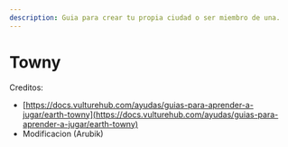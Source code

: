 ```yaml
---
description: Guia para crear tu propia ciudad o ser miembro de una.
---
```


# Towny

Creditos:

- [https://docs.vulturehub.com/ayudas/guias-para-aprender-a-jugar/earth-towny](https://docs.vulturehub.com/ayudas/guias-para-aprender-a-jugar/earth-towny)
- Modificacion (Arubik)

